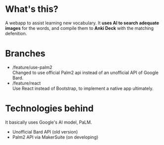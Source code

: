 # What's this?
A webapp to assist learning new vocabulary.
It **uses AI to search adequate images** for the words, and compile them to __Anki Deck__ with the matching defenition.

# Branches
- /feature/use-palm2  
  Changed to use official Palm2 api instead of an unofficial API of Google Bard.
- /feature/react  
  Use React instead of Bootstrap, to implement a native app ultimately.

# Technologies behind
It basically uses Google's AI model, PaLM.
- Unofficial Bard API (old version)
- Palm2 API via MakerSuite (on developing)
